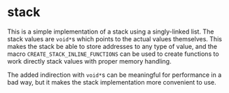 # stack

This is a simple implementation of a stack using a singly-linked list. The stack values are `void*`s which
points to the actual values themselves. This makes the stack be able to store addresses to any type of value,
and the macro `CREATE_STACK_INLINE_FUNCTIONS` can be used to create functions to work directly stack values
with proper memory handling.

The added indirection with `void*`s can be meaningful for performance in a bad way, but it makes the stack
implementation more convenient to use.
